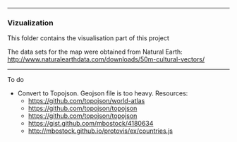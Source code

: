  --------
 ### Vizualization
This folder contains the visualisation part of this project

The data sets for the map  were obtained from Natural Earth: http://www.naturalearthdata.com/downloads/50m-cultural-vectors/

---
To do 

 * Convert to Topojson. Geojson  file  is too heavy. Resources:
     * https://github.com/topojson/world-atlas
     * https://github.com/topojson/topojson
     * https://github.com/topojson/topojson
     * https://gist.github.com/mbostock/4180634
     * http://mbostock.github.io/protovis/ex/countries.js
